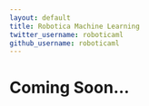 ```yaml
---
layout: default
title: Robotica Machine Learning
twitter_username: roboticaml
github_username: roboticaml
---
```


# Coming Soon...
